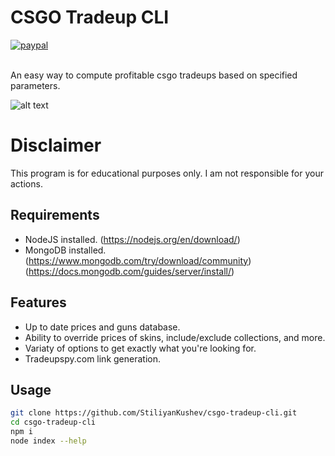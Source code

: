 # CSGO Tradeup CLI
[![paypal](https://www.paypalobjects.com/en_US/i/btn/btn_donateCC_LG.gif)](https://www.paypal.com/donate/?hosted_button_id=GXK6UYPH5SK5C)

\
An easy way to compute profitable csgo tradeups
based on specified parameters.

![alt text](https://i.imgur.com/E6Hg2kM.gif)


# Disclaimer
This program is for educational purposes only. I am not responsible for your actions.

## Requirements
- NodeJS installed. (https://nodejs.org/en/download/)
- MongoDB installed. (https://www.mongodb.com/try/download/community) (https://docs.mongodb.com/guides/server/install/)

## Features
- Up to date prices and guns database.
- Ability to override prices of skins, include/exclude collections, and more.
- Variaty of options to get exactly what you're looking for.
- Tradeupspy.com link generation.

## Usage
```sh
git clone https://github.com/StiliyanKushev/csgo-tradeup-cli.git
cd csgo-tradeup-cli
npm i
node index --help
```
